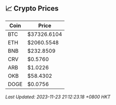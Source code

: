 ## 📈 Crypto Prices

| Coin | Price |
| ---- | ----- |
| BTC | $37326.6104 |
| ETH | $2060.5548 |
| BNB | $232.8509 |
| CRV | $0.5760 |
| ARB | $1.0226 |
| OKB | $58.4302 |
| DOGE | $0.0756 |

_Last Updated: 2023-11-23 21:12:23.18 +0800 HKT_